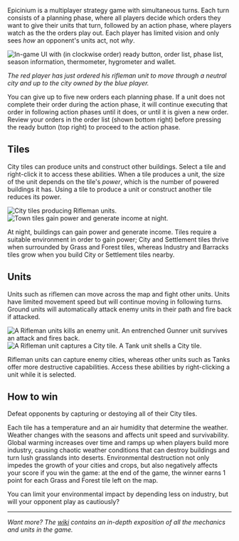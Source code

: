 Epicinium is a multiplayer strategy game with simultaneous turns.
Each turn consists of a planning phase, where all players decide which orders they want to give their units that turn,
followed by an action phase, where players watch as the the orders play out.
Each player has limited vision and only sees *how* an opponent's units act, not *why*.

![In-game UI with (in clockwise order) ready button, order list, phase list, season information, thermometer, hygrometer and wallet.](https://imgur.com/MWDTvM7.png "In-game UI with (in clockwise order) ready button, order list, phase list, season information, thermometer, hygrometer and wallet.")

*The red player has just ordered his rifleman unit to move through a neutral city and up to the city owned by the blue player.*

You can give up to five new orders each planning phase.
If a unit does not complete their order during the action phase, it will continue executing that order in following action phases until it does,
or until it is given a new order.
Review your orders in the order list (shown bottom right) before pressing the ready button (top right) to proceed to the action phase.

## Tiles

City tiles can produce units and construct other buildings.
Select a tile and right-click it to access these abilities.
When a tile produces a unit, the size of the unit depends on the tile's *power*, which is the number of powered buildings it has.
Using a tile to produce a unit or construct another tile reduces its power.

![City tiles producing Rifleman units.](https://i.imgur.com/TpSUSDw.gif "City tiles producing Rifleman units.")
![Town tiles gain power and generate income at night.](https://i.imgur.com/GkemBqL.gif "Town tiles gain power and generate income at night.")

At night, buildings can gain power and generate income.
Tiles require a suitable environment in order to gain power; City and Settlement tiles thrive when surrounded by Grass and Forest tiles, whereas Industry and Barracks tiles grow when you build City or Settlement tiles nearby.

## Units

Units such as riflemen can move across the map and fight other units.
Units have limited movement speed but will continue moving in following turns.
Ground units will automatically attack enemy units in their path
and fire back if attacked.

![A Rifleman units kills an enemy unit. An entrenched Gunner unit survives an attack and fires back.](https://i.imgur.com/bPG7YBf.gif "A Rifleman units kills an enemy unit. An entrenched Gunner unit survives an attack and fires back.")
![A Rifleman unit captures a City tile. A Tank unit shells a City tile.](https://i.imgur.com/yLk1rIA.gif "A Rifleman unit captures a City tile. A Tank unit shells a City tile.")

Rifleman units can capture enemy cities,
whereas other units such as Tanks offer more destructive capabilities.
Access these abilities by right-clicking a unit while it is selected.

## How to win

Defeat opponents by capturing or destoying all of their City tiles.

Each tile has a temperature and an air humidity that determine the weather.
Weather changes with the seasons and affects unit speed and survivability.
Global warming increases over time and ramps up when players build more industry, causing chaotic weather conditions
that can destroy buildings and turn lush grasslands into deserts.
Environmental destruction not only impedes the growth of your cities and crops,
but also negatively affects your score if you win the game:
at the end of the game, the winner earns 1 point for each Grass and Forest tile left on the map.

You can limit your environmental impact by depending less on industry, but will your opponent play as cautiously?

---

*Want more?*
*The [wiki](https://github.com/SLiV9/epicinium/wiki) contains an in-depth exposition of all the mechanics and units in the game.*
